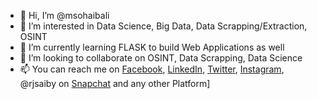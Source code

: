 - 👋 Hi, I’m @msohaibali
- 👀 I’m interested in Data Science, Big Data, Data Scrapping/Extraction, OSINT
- 🌱 I’m currently learning FLASK to build Web Applications as well
- 💞️ I’m looking to collaborate on OSINT, Data Scrapping, Data Science
- 📫 You can reach me on [Facebook](https://www.facebook/com/iamsaiby), [LinkedIn](https://www.linkedin.com/in/msohaibali), [Twitter](https://www.twitter.com/RjSaiby), [Instagram](https://www.instagram.com/rjsaiby), @rjsaiby on [Snapchat](https://www.snapchat.com/) and any other Platform]

<!---
msohaibali/msohaibali is a ✨ special ✨ repository because its `README.md` (this file) appears on your GitHub profile.
You can click the Preview link to take a look at your changes.
--->
